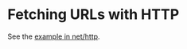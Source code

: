 # Fetching URLs with HTTP

See the [example in net/http](http://golang.org/pkg/net/http/#example_Get).
